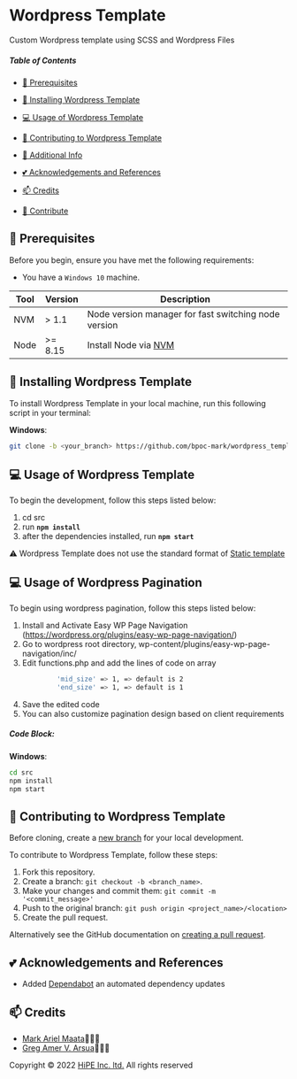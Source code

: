 # Wordpress Template

Custom Wordpress template using SCSS and Wordpress Files

##### Table of Contents

- [:pushpin: Prerequisites](#Prerequisites)
- [:rocket: Installing Wordpress Template](#Installing)
- [:computer: Usage of Wordpress Template](#Usage)
- [:memo: Contributing to Wordpress Template](#Contributing)
- [:paperclip: Additional Info](#Additional)

- [:two_hearts: Acknowledgements and References](#Acknowledgements)
- [:mailbox: Credits](#Credits)
- [:handshake: Contribute](#Contribute)

## <a name='Prerequisites'></a> :pushpin: Prerequisites

Before you begin, ensure you have met the following requirements:

- You have a `Windows 10` machine.

| Tool | Version | Description                                                                           |
| ---- | ------- | ------------------------------------------------------------------------------------- |
| NVM  | > 1.1   | Node version manager for fast switching node version                                  |
| Node | >= 8.15 | Install Node via [NVM](https://github.com/coreybutler/nvm-windows/releases/tag/1.1.7) |

## <a name='Installing'></a> :rocket: Installing Wordpress Template

To install Wordpress Template in your local machine, run this following script in your terminal:

**Windows**:

```sh
git clone -b <your_branch> https://github.com/bpoc-mark/wordpress_template.git
```

## <a name='Usage'></a>:computer: Usage of Wordpress Template

To begin the development, follow this steps listed below:

1. cd src
2. run **`npm install`**
3. after the dependencies installed, run **`npm start`**

:warning: Wordpress Template does not use the standard format of [Static template](https://github.com/HiPE-Inc-ltd/static_template)

## <a name='Usage'></a>:computer: Usage of Wordpress Pagination

To begin using wordpress pagination, follow this steps listed below:

1. Install and Activate Easy WP Page Navigation (https://wordpress.org/plugins/easy-wp-page-navigation/)
2. Go to wordpress root directory, wp-content/plugins/easy-wp-page-navigation/inc/
3. Edit functions.php and add the lines of code on array

```sh
			'mid_size' => 1, => default is 2
			'end_size' => 1, => default is 1
```

4. Save the edited code
5. You can also customize pagination design based on client requirements

##### Code Block:

**Windows**:

```sh
cd src
npm install
npm start
```

## <a name='Contributing'></a> :memo: Contributing to Wordpress Template

Before cloning, create a [new branch](https://github.com/bpoc-mark/wordpress_template.git) for your local development.

To contribute to Wordpress Template, follow these steps:

1. Fork this repository.
2. Create a branch: `git checkout -b <branch_name>`.
3. Make your changes and commit them: `git commit -m '<commit_message>'`
4. Push to the original branch: `git push origin <project_name>/<location>`
5. Create the pull request.

Alternatively see the GitHub documentation on [creating a pull request](https://help.github.com/en/github/collaborating-with-issues-and-pull-requests/creating-a-pull-request).

## <a name='Acknowledgements'></a>:two_hearts: Acknowledgements and References

- Added [Dependabot](https://dependabot.com/) an automated dependency updates

## <a name='Credits'></a> :mailbox: Credits

- [Mark Ariel Maata](https://github.com/bpoc-mark)📖👩‍💻
- [Greg Amer V. Arsua](https://github.com/arsua-greg)📖👩‍💻

Copyright © 2022 [HiPE Inc. ltd.](https://bpoc.co.jp/) All rights reserved
